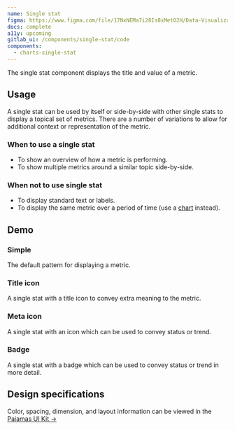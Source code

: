 ```yaml
---
name: Single stat
figma: https://www.figma.com/file/17NxNEMa7i28Is8sMetO2H/Data-Visualization?node-id=275%3A731
docs: complete
a11y: upcoming
gitlab_ui: /components/single-stat/code
components:
  - charts-single-stat
---
```


The single stat component displays the title and value of a metric.

## Usage

A single stat can be used by itself or side-by-side with other single stats to display a topical set of metrics. There are a number of variations to allow for additional context or representation of the metric.

### When to use a single stat

- To show an overview of how a metric is performing.
- To show multiple metrics around a similar topic side-by-side.

### When not to use single stat

- To display standard text or labels.
- To display the same metric over a period of time (use a [chart](/data-visualization/charts) instead).

## Demo

### Simple

The default pattern for displaying a metric.

<story-viewer component="charts-single-stat" title="Default" :args-value="100000" ></story-viewer>

### Title icon

A single stat with a title icon to convey extra meaning to the metric.

<story-viewer component="charts-single-stat" story="with-title-icon" title="With Title Icon"></story-viewer>

### Meta icon

A single stat with an icon which can be used to convey status or trend.

<story-viewer component="charts-single-stat" story="with-meta-icon" title="With Meta Icon"></story-viewer>

### Badge

A single stat with a badge which can be used to convey status or trend in more detail.

<story-viewer component="charts-single-stat" story="with-meta-icon" title="With Badge" args-variant="info" args-meta-text="through the roof" args-meta-icon="rocket"></story-viewer>

## Design specifications

Color, spacing, dimension, and layout information can be viewed in the [Pajamas UI Kit →](https://www.figma.com/file/17NxNEMa7i28Is8sMetO2H/Data-Visualization?node-id=275%3A731)
